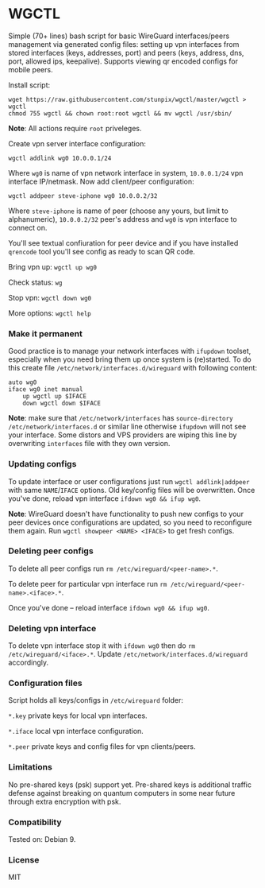 # WGCTL

Simple (70+ lines) bash script for basic WireGuard interfaces/peers management via generated config files: setting up vpn interfaces from stored interfaces (keys, addresses, port) and peers (keys, address, dns, port, allowed ips, keepalive). Supports viewing qr encoded configs for mobile peers.

Install script:
```
wget https://raw.githubusercontent.com/stunpix/wgctl/master/wgctl > wgctl
chmod 755 wgctl && chown root:root wgctl && mv wgctl /usr/sbin/
```

**Note**: All actions require `root` priveleges.

Create vpn server interface configuration:

`wgctl addlink wg0 10.0.0.1/24`

Where `wg0` is name of vpn network interface in system, `10.0.0.1/24` vpn interface IP/netmask. Now add client/peer configuration:

`wgctl addpeer steve-iphone wg0 10.0.0.2/32`

Where `steve-iphone` is name of peer (choose any yours, but limit to alphanumeric), `10.0.0.2/32` peer's address and `wg0` is vpn interface to connect on.

You'll see textual confiuration for peer device and if you have installed `qrencode` tool you'll see config as ready to scan QR code.

Bring vpn up: `wgctl up wg0`

Check status: `wg`

Stop vpn: `wgctl down wg0`

More options: `wgctl help`

### Make it permanent

Good practice is to manage your network interfaces with `ifupdown` toolset, especially when you need bring them up once system is (re)started. To do this create file `/etc/network/interfaces.d/wireguard` with following content:

```
auto wg0
iface wg0 inet manual
	up wgctl up $IFACE
	down wgctl down $IFACE
```

**Note**: make sure that `/etc/network/interfaces` has `source-directory /etc/network/interfaces.d` or similar line otherwise `ifupdown` will not see your interface. Some distors and VPS providers are wiping this line by overwriting `interfaces` file with they own version.

### Updating configs

To update interface or user configurations just run `wgctl addlink|addpeer` with same `NAME`/`IFACE` options. Old key/config files will be overwritten. Once you've done, reload vpn interface `ifdown wg0 && ifup wg0`.

**Note**: WireGuard doesn't have functionality to push new configs to your peer devices once configurations are updated, so you need to reconfigure them again. Run `wgctl showpeer <NAME> <IFACE>` to get fresh configs.

### Deleting peer configs

To delete all peer configs run `rm /etc/wireguard/<peer-name>.*`.

To delete peer for particular vpn interface run `rm /etc/wireguard/<peer-name>.<iface>.*`.

Once you've done – reload interface `ifdown wg0 && ifup wg0`.

### Deleting vpn interface

To delete vpn interface stop it with `ifdown wg0` then do `rm /etc/wireguard/<iface>.*`. Update `/etc/network/interfaces.d/wireguard` accordingly.

### Configuration files

Script holds all keys/configs in `/etc/wireguard` folder:

`*.key` private keys for local vpn interfaces.

`*.iface` local vpn interface configuration.

`*.peer` private keys and config files for vpn clients/peers.

### Limitations

No pre-shared keys (psk) support yet. Pre-shared keys is additional traffic defense against breaking on quantum computers in some near future through extra encryption with psk.

### Compatibility

Tested on: Debian 9.

### License

MIT

